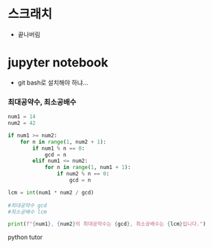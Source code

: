 # 스크래치

- 끝나버림



# jupyter notebook

- git bash로 설치해야 하냐...



### 최대공약수, 최소공배수

```python
num1 = 14
num2 = 42

if num1 >= num2:
    for n in range(1, num2 + 1):
        if num1 % n == 0:
            gcd = n
        elif num1 <= num2:
            for n in range(1, num1 + 1):
                if num2 % n == 0:
                    gcd = n

lcm = int(num1 * num2 / gcd)
                    
#최대공약수 gcd
#최소공배수 lcm

print(f"{num1}, {num2}의 최대공약수는 {gcd}, 최소공배수는 {lcm}입니다.")
```



python tutor